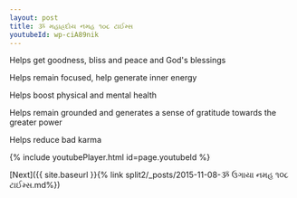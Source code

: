 ```yaml
---
layout: post
title: ૐ મહાહ્રદોય નમહ ૧૦૮ ટાઈમ્સ
youtubeId: wp-ciA89nik
---
```

 
 
Helps get goodness, bliss and peace and God's blessings
 
Helps remain focused, help generate inner energy 
 
Helps boost physical and mental health 
 
Helps remain grounded and generates a sense of gratitude towards the greater power 
 
Helps reduce bad karma
 
 
 
 


{% include youtubePlayer.html id=page.youtubeId %}
 
[Next]({{ site.baseurl }}{% link  split2/_posts/2015-11-08-ૐ ઉગાયા નમહ ૧૦૮ ટાઈમ્સ.md%})
 
